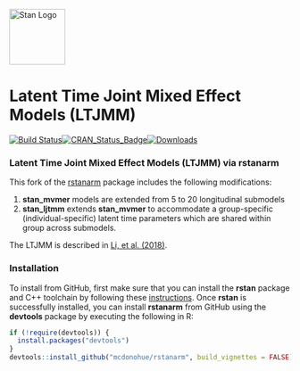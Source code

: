[<img src="https://raw.githubusercontent.com/stan-dev/logos/master/logo_tm.png" width=100 alt="Stan Logo"/>](http://mc-stan.org)

# Latent Time Joint Mixed Effect Models (LTJMM)

[![Build Status](https://travis-ci.org/mcdonoue/rstanarm.svg?branch=master)](https://travis-ci.org/mcdonoue/rstanarm)[![CRAN\_Status\_Badge](http://www.r-pkg.org/badges/version/rstanarm?color=blue)](http://cran.r-project.org/package=rstanarm)[![Downloads](http://cranlogs.r-pkg.org/badges/rstanarm?color=blue)](http://cran.rstudio.com/package=rstanarm)

### Latent Time Joint Mixed Effect Models (LTJMM) via rstanarm

This fork of the [rstanarm](https://github.com/stan-dev/rstanarm) package includes the following modifications:

1. **stan_mvmer** models are extended from 5 to 20 longitudinal submodels
2. **stan_ljtmm** extends **stan_mvmer** to accommodate a group-specific (individual-specific) latent time parameters which are shared within group across submodels.

The LTJMM is described in [Li, et al. (2018)](https://journals.sagepub.com/doi/abs/10.1177/0962280217737566).

### Installation

To install from GitHub, first make sure that you can install the **rstan**
package and C++ toolchain by following these
[instructions](https://github.com/stan-dev/rstan/wiki/RStan-Getting-Started).
Once **rstan** is successfully installed, you can install **rstanarm** from
GitHub using the **devtools** package by executing the following in R:

```r
if (!require(devtools)) {
  install.packages("devtools")
}
devtools::install_github("mcdonohue/rstanarm", build_vignettes = FALSE)
```